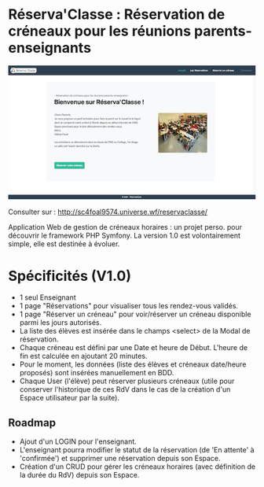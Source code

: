 # Réserva'Classe : Réservation de créneaux pour les réunions parents-enseignants

![cover](screenshot.webp)

Consulter sur : <http://sc4foal9574.universe.wf/reservaclasse/>

Application Web de gestion de créneaux horaires : un projet perso. pour découvrir le framework PHP Symfony.
La version 1.0 est volontairement simple, elle est destinée à évoluer.

# Spécificités (V1.0)

* 1 seul Enseignant
* 1 page "Réservations" pour visualiser tous les rendez-vous validés.
* 1 page "Réserver un créneau" pour voir/réserver un créneau disponible parmi les jours autorisés.
* La liste des élèves est insérée dans le champs \<select> de la Modal de réservation.
* Chaque créneau est défini par une Date et heure de Début. L'heure de fin est calculée en ajoutant 20 minutes.
* Pour le moment, les données (liste des élèves et créneaux date/heure proposés) sont insérées manuellement en BDD.
* Chaque User (l'élève) peut réserver plusieurs créneaux (utile pour conserver l'historique de ces RdV dans le cas de la création d'un Espace utilisateur par la suite).

## Roadmap

* Ajout d'un LOGIN pour l'enseignant.
* L'enseignant pourra modifier le statut de la réservation (de 'En attente' à 'confirmée') et supprimer une réservation depuis son Espace.
* Création d'un CRUD pour gérer les créneaux horaires (avec définition de la durée du RdV) depuis son Espace.
